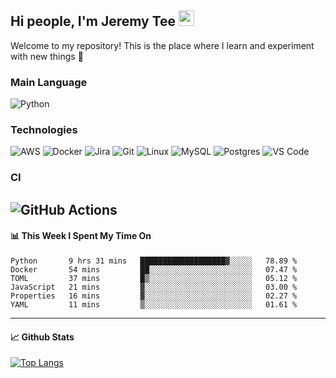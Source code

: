 ## Hi people, I'm Jeremy Tee <img src="https://media.giphy.com/media/hvRJCLFzcasrR4ia7z/giphy.gif" width="25px">

Welcome to my repository! This is the place where I learn and experiment with new things :rofl:

### Main Language
![Python](https://img.shields.io/badge/-Python-fff?&logo=python)

### Technologies

![AWS](https://img.shields.io/badge/-AWS-fff?&logo=Amazon-AWS&logoColor=232F3E)
![Docker](https://img.shields.io/badge/-Docker-fff?&logo=Docker)
![Jira](https://img.shields.io/badge/-Jira-fff?&logo=jira-software&logoColor=0052CC)
![Git](http://img.shields.io/badge/-Git-eee?style=flat-square&logo=git&logoColor=F05032)
![Linux](https://img.shields.io/badge/-Linux-fff?&logo=linux&logoColor=000)
![MySQL](https://img.shields.io/badge/mysql-fff.svg?logo=mysql&logoColor=000")
![Postgres](https://img.shields.io/badge/postgres-fff.svg?logo=postgresql&logoColor=white")
![VS Code](http://img.shields.io/badge/-VS%20Code-eee?style=flat-square&logo=visual-studio-code&logoColor=007ACC)

### CI
![GitHub Actions](https://img.shields.io/badge/githubactions-fff.svg?logo=githubactions&logoColor=white")
---

#### 📊 **This Week I Spent My Time On**
<!--START_SECTION:waka-->

```text
Python       9 hrs 31 mins   ███████████████████▓░░░░░   78.89 %
Docker       54 mins         ██░░░░░░░░░░░░░░░░░░░░░░░   07.47 %
TOML         37 mins         █▒░░░░░░░░░░░░░░░░░░░░░░░   05.12 %
JavaScript   21 mins         ▓░░░░░░░░░░░░░░░░░░░░░░░░   03.00 %
Properties   16 mins         ▓░░░░░░░░░░░░░░░░░░░░░░░░   02.27 %
YAML         11 mins         ▒░░░░░░░░░░░░░░░░░░░░░░░░   01.61 %
```

<!--END_SECTION:waka-->


---

#### 📈 **Github Stats**
[![Top Langs](https://github-readme-stats.vercel.app/api?username=jeremytee97&show_icons=true&count_private=true&hide_title=true&include_all_commits=true)](https://github.com/jeremytee97)
